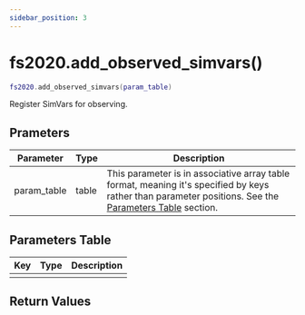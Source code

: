 ```yaml
---
sidebar_position: 3
---
```


# fs2020.add_observed_simvars()
```lua
fs2020.add_observed_simvars(param_table)
```
Register SimVars for observing.


## Prameters
|Parameter|Type|Description|
|-|-|-|
|param_table|table|This parameter is in associative array table format, meaning it's specified by keys rather than parameter positions. See the [Parameters Table](#parameters-table) section.|


## Parameters Table
|Key|Type|Description|
|-|-|-|
| | | |


## Return Values
